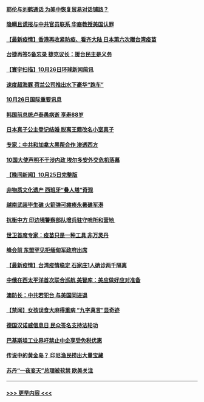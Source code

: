 #### [耶伦与刘鹤通话 为美中恢复贸易对话铺路？](../pages/prog202/a103252811.md?t=10270250) 
#### [隐瞒且谎报与中共官员联系 华裔教授美国认罪](../pages/prog202/a103252807.md?t=10270250) 
#### [【最新疫情】香港再收紧防疫、看齐大陆 日本第六次赠台湾疫苗](../pages/prog202/a103252804.md?t=10270250) 
#### [台捷再签5备忘录 捷克议长：援台民主是义务](../pages/prog202/a103252821.md?t=10270250) 
#### [【寰宇扫描】10月26日环球新闻简讯](../pages/prog202/a103252703.md?t=10270250) 
#### [速度超海豚 荷兰公司推出水下豪华“跑车”](../pages/prog202/a103252643.md?t=10270250) 
#### [10月26日国际重要讯息](../pages/prog202/a103252551.md?t=10270250) 
#### [韩国前总统卢泰愚病逝 享寿88岁](../pages/prog202/a103252473.md?t=10270250) 
#### [日本真子公主登记结婚 脱离王籍改名小室真子](../pages/prog202/a103252423.md?t=10270250) 
#### [专家：中共和加拿大黑帮合作 渗透西方](../pages/prog202/a103252130.md?t=10270250) 
#### [10国大使声明不干涉内政 埃尔多安外交危机落幕](../pages/prog202/a103252369.md?t=10270250) 
#### [【晚间新闻】10月25日完整版](../pages/prog202/a103252375.md?t=10270250) 
#### [非物质文化遗产 西班牙“叠人塔”奇观](../pages/prog202/a103252116.md?t=10270250) 
#### [越南武装毕生礁 火箭弹可瘫痪永暑礁军港](../pages/prog202/a103252111.md?t=10270250) 
#### [抗衡中方 印边境警察部队增兵驻守哨所和营地 ](../pages/prog202/a103252077.md?t=10270250) 
#### [世卫首席专家：疫苗只是一种工具 非万灵丹](../pages/prog202/a103252060.md?t=10270250) 
#### [峰会前 东盟罕见拒缅甸军政府出席](../pages/prog202/a103251962.md?t=10270250) 
#### [【最新疫情】台湾疫情稳定 石家庄1人确诊两千隔离](../pages/prog202/a103251946.md?t=10270250) 
#### [中俄在西太平洋首次联合巡航 美智库：美应做好应对准备](../pages/prog202/a103251918.md?t=10270250) 
#### [澳防长：中共若犯台 与美国同进退](../pages/prog202/a103251860.md?t=10270250) 
#### [【禁闻】女孩误食大麻得重病 “九字真言”显奇迹](../pages/prog202/a103251840.md?t=10270250) 
#### [德国汉诺威信息日 民众签名支持法轮功](../pages/prog202/a103251633.md?t=10270250) 
#### [巴基斯坦工业界吁禁止中企享受免税优惠](../pages/prog202/a103251782.md?t=10270250) 
#### [传说中的黄金岛？ 印尼渔民捞出大量宝藏](../pages/prog202/a103251771.md?t=10270250) 
#### [苏丹“一夜变天”总理被软禁 欧美关注](../pages/prog202/a103251760.md?t=10270250) 

----
#### [ >>> 更早内容 <<< ](../indexes/prog202-earlier.md)
